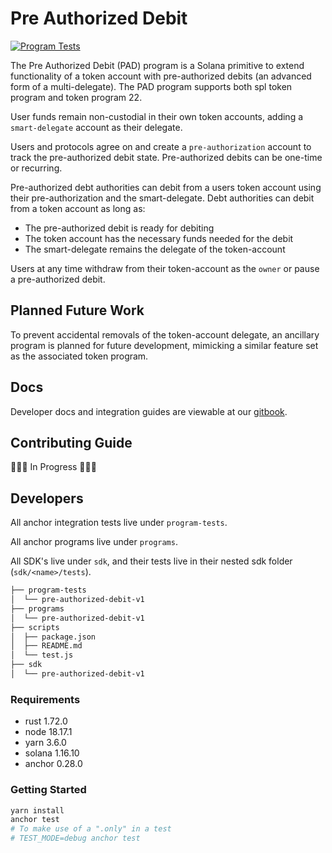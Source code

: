 # Pre Authorized Debit

[![Program Tests](https://github.com/dcaf-labs/pre-authorized-debit/actions/workflows/program-tests.yml/badge.svg)](https://github.com/dcaf-labs/pre-authorized-debit/actions/workflows/program-tests.yml)

The Pre Authorized Debit (PAD) program is a Solana primitive to extend functionality of a token account
with pre-authorized debits (an advanced form of a multi-delegate).
The PAD program supports both spl token program and token program 22.

User funds remain non-custodial in their own token accounts, adding a `smart-delegate` account as their delegate.

Users and protocols agree on and create a `pre-authorization` account to track the pre-authorized debit state.
Pre-authorized debits can be one-time or recurring.

Pre-authorized debt authorities can debit from a users token account using their pre-authorization
and the smart-delegate. Debt authorities can debit from a token account as long as:

- The pre-authorized debit is ready for debiting
- The token account has the necessary funds needed for the debit
- The smart-delegate remains the delegate of the token-account

Users at any time withdraw from their token-account as the `owner` or pause a pre-authorized debit.

## Planned Future Work

To prevent accidental removals of the token-account delegate, an ancillary program is
planned for future development, mimicking a similar feature set as the associated token program.

## Docs

Developer docs and integration guides are viewable at our [gitbook](https://docs.seabed.so/pre-authorized-debit).

## Contributing Guide

🚧🚧🚧 In Progress 🚧🚧🚧

## Developers

All anchor integration tests live under `program-tests`.

All anchor programs live under `programs`.

All SDK's live under `sdk`, and their tests live in their nested sdk folder (`sdk/<name>/tests`).

```bash
├── program-tests
│  └── pre-authorized-debit-v1
├── programs
│  └── pre-authorized-debit-v1
├── scripts
│  ├── package.json
│  ├── README.md
│  └── test.js
├── sdk
│  └── pre-authorized-debit-v1
```

### Requirements

- rust 1.72.0
- node 18.17.1
- yarn 3.6.0
- solana 1.16.10
- anchor 0.28.0

### Getting Started

```bash
yarn install
anchor test
# To make use of a ".only" in a test
# TEST_MODE=debug anchor test
```
